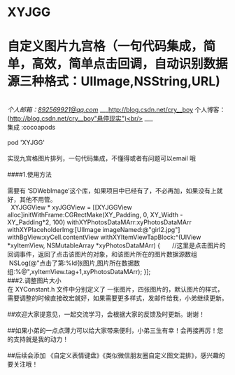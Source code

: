 # XYJGG
自定义图片九宫格（一句代码集成，简单，高效，简单点击回调，自动识别数据源三种格式：UIImage,NSString,URL) 
===
 <br>*个人邮箱：892569921@qq.com*
 ___http://blog.csdn.net/cry__boy
 个人博客：(http://blog.csdn.net/cry__boy"悬停现实")<br/>
    ___
 <br> 集成 :cocoapods <br/>
  <br> pod 'XYJGG'<br/>
   <br>实现九宫格图片排列，一句代码集成，不懂得或者有问题可以email 哦<br/>
   <br>####1.使用方法<br/>
   <br>需要有  ‘SDWebImage’这个库，如果项目中已经有了，不必再加，如果没有上就好，其他不用管。<br/>
   XYJGGView * xyJGGView = [[XYJGGView alloc]initWithFrame:CGRectMake(XY_Padding, 0, XY_Width - XY_Padding*2, 100) withXYPhotosDataMArr:xyPhotosDataMArr withXYPlaceholderImg:[UIImage imageNamed:@"girl2.jpg"] withBgView:xyCell.contentView withXYItemViewTapBlock:^(UIView *xyItemView, NSMutableArray *xyPhotosDataMArr) {
        //这里是点击图片的回调事件，返回了点击该图片的对象，和该图片所在的图片数据源数组
      NSLog(@"点击了第:%ld张图片,图片所在数据数组:%@",xyItemView.tag+1,xyPhotosDataMArr);
    }];
    <br>###2.调整图片大小<br>
在 XYConstant.h 文件中分别定义了 一张图片，四张图片的，默认图片的样式，需要调整的时候直接改宏就好，如果需要更多样式，发邮件给我，小弟继续更新。
   <br>##欢迎大家提意见，一起交流学习，会根据大家的反馈及时更新。谢谢！<br/>
   <br>##如果小弟的一点点薄力可以给大家带来便利，小弟三生有幸！会再接再厉！您的支持就是我的动力！<br/>
   <br>##后续会添加 《自定义表情键盘》《类似微信朋友圈自定义图文混排》，感兴趣的要关注哦！<br/>
